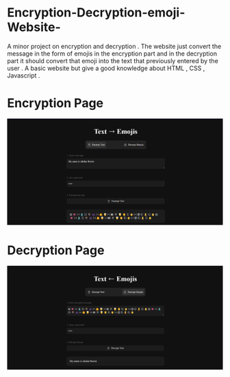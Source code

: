 # Encryption-Decryption-emoji-Website-
A minor project on encryption and decryption . The website just convert the message in the form of emojis in the encryption part and in the decryption part it should convert that emoji into the text that previously entered by the user . A basic website but give a good knowledge about HTML , CSS , Javascript .

# Encryption Page 
![image](https://github.com/Akshat-Rwt/Encryption-Decryption-emoji-Website-/blob/main/Encryption%20Page%20.png)

# Decryption Page 
![image](https://github.com/Akshat-Rwt/Encryption-Decryption-emoji-Website-/blob/main/Decryption%20page%20.png)
